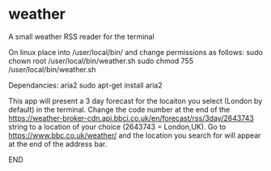 # weather
A small weather RSS reader for the terminal

On linux place into /user/local/bin/ and change permissions as follows: 
sudo chown root /user/local/bin/weather.sh 
sudo chmod 755 /user/local/bin/weather.sh

Dependancies: aria2 sudo apt-get install aria2

This app will present a 3 day forecast for the locaiton you select (London by default) in the terminal.  Change the code number at the end of the https://weather-broker-cdn.api.bbci.co.uk/en/forecast/rss/3day/2643743 string to a location of your choice (2643743 = London,UK).  Go to https://www.bbc.co.uk/weather/ and the location you search for will appear at the end of the address bar.

END
